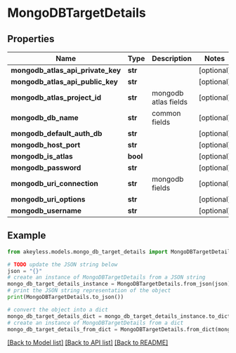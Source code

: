 # MongoDBTargetDetails


## Properties

Name | Type | Description | Notes
------------ | ------------- | ------------- | -------------
**mongodb_atlas_api_private_key** | **str** |  | [optional] 
**mongodb_atlas_api_public_key** | **str** |  | [optional] 
**mongodb_atlas_project_id** | **str** | mongodb atlas fields | [optional] 
**mongodb_db_name** | **str** | common fields | [optional] 
**mongodb_default_auth_db** | **str** |  | [optional] 
**mongodb_host_port** | **str** |  | [optional] 
**mongodb_is_atlas** | **bool** |  | [optional] 
**mongodb_password** | **str** |  | [optional] 
**mongodb_uri_connection** | **str** | mongodb fields | [optional] 
**mongodb_uri_options** | **str** |  | [optional] 
**mongodb_username** | **str** |  | [optional] 

## Example

```python
from akeyless.models.mongo_db_target_details import MongoDBTargetDetails

# TODO update the JSON string below
json = "{}"
# create an instance of MongoDBTargetDetails from a JSON string
mongo_db_target_details_instance = MongoDBTargetDetails.from_json(json)
# print the JSON string representation of the object
print(MongoDBTargetDetails.to_json())

# convert the object into a dict
mongo_db_target_details_dict = mongo_db_target_details_instance.to_dict()
# create an instance of MongoDBTargetDetails from a dict
mongo_db_target_details_from_dict = MongoDBTargetDetails.from_dict(mongo_db_target_details_dict)
```
[[Back to Model list]](../README.md#documentation-for-models) [[Back to API list]](../README.md#documentation-for-api-endpoints) [[Back to README]](../README.md)


